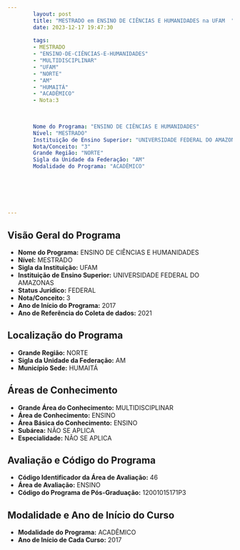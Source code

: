 ```yaml
---
        layout: post
        title: "MESTRADO em ENSINO DE CIÊNCIAS E HUMANIDADES na UFAM  "
        date: 2023-12-17 19:47:30
     
        tags:
        - MESTRADO
        - "ENSINO-DE-CIÊNCIAS-E-HUMANIDADES"
        - "MULTIDISCIPLINAR"
        - "UFAM"
        - "NORTE"
        - "AM"
        - "HUMAITÁ"
        - "ACADÊMICO"
        - Nota:3
        
        

        Nome do Programa: "ENSINO DE CIÊNCIAS E HUMANIDADES"
        Nível: "MESTRADO"
        Instituição de Ensino Superior: "UNIVERSIDADE FEDERAL DO AMAZONAS"
        Nota/Conceito: "3"
        Grande Região: "NORTE"
        Sigla da Unidade da Federação: "AM"
        Modalidade do Programa: "ACADÊMICO"
        
        
        
        
        
        
---
```

## Visão Geral do Programa
- **Nome do Programa:** ENSINO DE CIÊNCIAS E HUMANIDADES
- **Nível:** MESTRADO
- **Sigla da Instituição:** UFAM
- **Instituição de Ensino Superior:** UNIVERSIDADE FEDERAL DO AMAZONAS
- **Status Jurídico:** FEDERAL
- **Nota/Conceito:** 3
- **Ano de Início do Programa:** 2017
- **Ano de Referência do Coleta de dados:** 2021

## Localização do Programa
- **Grande Região:** NORTE
- **Sigla da Unidade da Federação:** AM
- **Município Sede:** HUMAITÁ

## Áreas de Conhecimento
- **Grande Área do Conhecimento:** MULTIDISCIPLINAR
- **Área de Conhecimento:** ENSINO
- **Área Básica do Conhecimento:** ENSINO
- **Subárea:** NÃO SE APLICA
- **Especialidade:** NÃO SE APLICA

## Avaliação e Código do Programa
- **Código Identificador da Área de Avaliação:** 46
- **Área de Avaliação:** ENSINO
- **Código do Programa de Pós-Graduação:** 12001015171P3


## Modalidade e Ano de Início do Curso
- **Modalidade do Programa:** ACADÊMICO
- **Ano de Início de Cada Curso:** 2017
